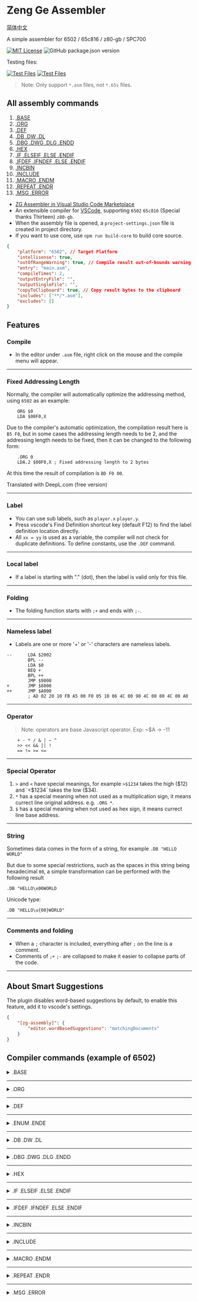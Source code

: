 # Zeng Ge Assembler

[简体中文](../README.md)

A simple assembler for 6502 / 65c816 / z80-gb / SPC700

[![MIT License](https://img.shields.io/badge/license-MIT-blue.svg)](../LICENSE.md)
![GitHub package.json version](https://img.shields.io/github/package-json/v/zyr2288/zg-assembler)

Testing files:

[![Test Files](https://img.shields.io/badge/github-black?logo=github)](https://github.com/zyr2288/zg-assembler-test)
[![Test Files](https://img.shields.io/badge/gitee-red?logo=gitee)](https://gitee.com/zeng_ge/zgassembler-test)

> Note: Only support `*.asm` files, not `*.65s` files.

## All assembly commands

1. [.BASE](#base)
2. [.ORG](#org)
3. [.DEF](#def)
4. [.DB .DW .DL](#db-dw-dl)
5. [.DBG .DWG .DLG .ENDD](#dbg-dwg-dlg-endd)
6. [.HEX](#hex)
7. [.IF .ELSEIF .ELSE .ENDIF](#if-elseif-else-endif)
8. [.IFDEF .IFNDEF .ELSE .ENDIF](#ifdef-ifndef-else-endif)
9. [.INCBIN](#incbin)
10. [.INCLUDE](#include)
11. [.MACRO .ENDM](#macro-endm)
12. [.REPEAT .ENDR](#repeat-endr)
13. [.MSG .ERROR](#msg-error)

-   [ZG Assembler in Visual Studio Code Marketplace](https://marketplace.visualstudio.com/items?itemName=ZENG-GE.zg-assembler)
-   An extensible compiler for [VSCode](https://code.visualstudio.com/), supporting `6502` `65c816` (Special thanks Thirteen) `z80-gb`.
-   When the assembly file is opened, a `project-settings.json` file is created in project directory.
-   If you want to use core, use `npm run build-core` to build core source.

```json
{
	"platform": "6502", // Target Platform
	"intellisense": true,
	"outOfRangeWarning": true, // Compile result out-of-bounds warning
	"entry": "main.asm",
	"compileTimes": 2,
	"outputEntryFile": "",
	"outputSingleFile": "",
	"copyToClipboard": true, // Copy result bytes to the clipboard
	"includes": ["**/*.asm"],
	"excludes": []
}
```

## Features

### Compile

-   In the editor under `.asm` file, right click on the mouse and the compile menu will appear.

---

### Fixed Addressing Length

Normally, the compiler will automatically optimize the addressing method, using `6502` as an example:

```
    ORG $0
    LDA $00F0,X
```

Due to the compiler's automatic optimization, the compilation result here is `B5 F0`, but in some cases the addressing length needs to be 2, and the addressing length needs to be fixed, then it can be changed to the following form:

```
    .ORG 0
    LDA.2 $00F0,X ; Fixed addressing length to 2 bytes
```

At this time the result of compilation is `BD F0 00`.

Translated with DeepL.com (free version)

---

### Label

-   You can use sub labels, such as `player.x` `player.y`.
-   Press vscode's Find Definition shortcut key (default F12) to find the label definition location directly.
-   All `xx = yy` is used as a variable, the compiler will not check for duplicate definitions. To define constants, use the `.DEF` command.

---

### Local label

-   If a label is starting with "." (dot), then the label is valid only for this file.

---

### Folding

-   The folding function starts with `;+` and ends with `;-`.

---

### Nameless label

-   Labels are one or more '+' or '-' characters are nameless labels.

```
--      LDA $2002
        BPL --
        LDA $0
        BEQ +
        BPL ++
        JMP $9000
+       JMP $8000
++      JMP $A000
        ; AD 02 20 10 FB A5 00 F0 05 10 06 4C 00 90 4C 00 80 4C 00 A0
```

---

### Operator

> Note: operators are base Javascript operator. Exp: ~$A -> -11

```
    + - * / & | ~ ^
    >> << && || !
    == != >= <=
```

---

### Special Operator

1. `>` and `<` have special meanings, for example `>$1234` takes the high ($12) and `<$1234` takes the low ($34).
2. `*` has a special meaning when not used as a multiplication sign, it means currect line original address. e.g. `.ORG *`.
3. `$` has a special meaning when not used as hex sign, it means currect line base address.

---

### String

Sometimes data comes in the form of a string, for example `.DB "HELLO WORLD"`

But due to some special restrictions, such as the spaces in this string being hexadecimal `00`, a simple transformation can be performed with the following result

`.DB "HELLO\x00WORLD`

Unicode type:

`.DB "HELLO\u{00}WORLD"`

---

### Comments and folding

-   When a `;` character is included, everything after `;` on the line is a comment.
-   Comments of `;+` `;-` are collapsed to make it easier to collapse parts of the code.

---

## About Smart Suggestions

The plugin disables word-based suggestions by default, to enable this feature, add it to vscode's settings.

```json
{
	"[zg-assembly]": {
		"editor.wordBasedSuggestions": "matchingDocuments"
	}
}
```

## Compiler commands (example of 6502)

<details>
<summary>.BASE</summary>

### `.BASE`

```
    .BASE baseAddress
```

-   Set the generated file address, the default is `.BASE 0`, it is not same as `.ORG`.
-   For example, if `.BASE $10`, the generated file will be written from `$10`, and the previous `$F` address will be `0`.

> Note:
>
> 1. Compile top-down, some variables need to be assigned for the first compile, if the first compile is unknown then compile is not successful.
> 2. If you use the `.BASE` command, after `.ORG`, otherwise it compiles incorrectly.

</details>

---

<details>
<summary>.ORG</summary>

### `.ORG`

```
    .ORG originalAddress
```

-   Set the start compile address, e.g. `.ORG $8000`, then the compile will start at $8000.
-   You can also use `.ORG *`, which means compilation will start from the current address. But the current address has to be known, otherwise the compiler reports an error.

> Note: If you use the `.BASE` command, after `.ORG`, otherwise it compiles with an error.

</details>

---

<details>
<summary>.DEF</summary>

### `.DEF`

```
    .DEF name, expression
```

-   Define a constant, for example: `.DEF idefined, $12`

> Note: `temp = $12` can also be defined, but `temp` can be re-value.

</details>

---

<details>
<summary>.ENUM .ENDE</summary>

### `.ENUM` `.ENDE`

```
    .ENUM startAddress
    label, byteLength
    ...
    .ENDE
```

-   Reassign PC and suppress assembly output. Useful for defining variables in RAM.
-   Example：

```
   .ENUM $300
   music.counter,  1    ; Same as .DEF music.counter,  $300
   music.addrHigh, 2    ; Same as .DEF music.addrHigh, $301 (music.counter + 1)
   music.addrLow,  3    ; Same as .DEF music.addrLow,  $303 (music.addrHigh + 2)
   .ENDE
```

</details>

---

<details>
<summary>.DB .DW .DL</summary>

### `.DB` `.DW` `.DL`

```
    .DB data1 [, data2, data3...]     ;1 byte
    .DW data1 [, data2, data3...]     ;2 bytes
    .DL data1 [, data2, data3...]     ;4 bytes
```

-   A series of bytes data

</details>

---

<details>
<summary>.DBG .DWG .DLG .ENDD</summary>

### `.DBG` `.DWG` `.DLG` `.ENDD`

-   Data group, get the data index.

For example:

```
    .DWG data

    .data1, .data2, .data3, .data1

    .ENDD

    LDA data:.data1     ;Result A5 00
    LDA data:.data3     ;Result A5 02
    LDA data:.data1:1   ;Result A5 03
```

</details>

---

<details>
<summary>.HEX</summary>

### `.HEX`

```
    .HEX hexString
```

-   A hexadecimal string, can be separated by spaces.

For example:

```
    .HEX 12 34567 89     ;Result(Hex) 12 34 56 07 89
```

</details>

---

<details>
<summary>.IF .ELSEIF .ELSE .ENDIF</summary>

### `.IF` `.ELSEIF` `.ELSE` `.ENDIF`

-   Process a block of code if an expression is true.

> Note: Must know the parameters value.

For example:

```
    .IF a == 5
     .....
    .ELSEIF b >= 5
     .....
    .ELSEIF c != 3
     .....
    .ELSE
     .....
    .ENDIF
```

</details>

---

<details>
<summary>.IFDEF .IFNDEF .ELSE .ENDIF</summary>

### `.IFDEF` `.IFNDEF` `.ELSE` `.ENDIF`

```
    .IFDEF label
     .....
    .ELSE
     .....
    .ENDIF
```

-   Process a block of code if a label has been defined / not defined.

</details>

---

<details>
<summary>.INCBIN</summary>

### `.INCBIN`

```
    .INCBIN filePath[, fileStartPosition, readLength]
```

-   You can read the binary content of the reference file. Please fill in the relative path of the file in the double quotes.

For example:

```
    .INCBIN "Folder\file.bin", 0, 100
```

</details>

---

<details>
<summary>.INCLUDE</summary>

### `.INCLUDE`

```
    .INCLUDE filePath
```

-   You can quote the file, please fill in the relative path of the file in double quotes. If there are also reference files in the reference file, please fill in relative to the main compilation file path. E.g:

```
    .INCLUDE "Folder\file.asm"
```

</details>

---

<details>
<summary>.MACRO .ENDM</summary>

### `.MACRO` `.ENDM`

```
    .MACRO macroName[, arg1, arg2...]
     .....
    .ENDM
```

-   Define a macro. Macro arguments are comma separated.

> Note: Arguments shoud get the value at first compilation.

> Note: All labels in macro are local labels, please do not use them outside the macro.

For example:

```
    .MACRO name, param1, param2, param3...
    ...
    .ENDM
```

Example 1:

```
    .MACRO TXY
    TXA
    TAY
    .ENDM

    TXY
```

-   The compilation result:`8A A8`

Example 2:

```
    .MACRO test, a, b
    .IF 3 == a
    LDA 3
    .ELSEIF 4 == a
    LDX 4
    .ELSEIF 5 == a && 5 == b
    LDY 5
    .ELSE
    LDA 6
    STA 6
    .ENDIF
    .ENDM

    test 3,3
    test 4,3
    test 5,4
    test 5,5
```

-   The compilation result:`A5 03 A6 04 A5 06 85 06 A4 05`

</details>

---

<details>
<summary>.REPEAT .ENDR</summary>

### `.REPEAT` `.ENDR`

```
    .REPEAT repeatTimes
     .....
    .ENDR
```

-   Repeat a block of code a specified number of times.

For example:

```
    .REPEAT 2
    NOP
    .REPEAT 3
    ASL
    .ENDR
    .ENDR
```

-   The compilation result is same as:`NOP ASL ASL ASL NOP ASL ASL ASL`

</details>

---

<details>
<summary>.MSG .ERROR</summary>

### `.MSG` `.ERROR`

```
    .MSG message[, arg1, arg2...]
    .ERROR message[, arg1, arg2...]
```

-   `MSG` - Out put a message.
-   `ERROR` - Out put a message and stop compile

```
    .ORG $8000
    .DEF test1, 10
    .DEF test2, 11
    .MSG "test {0}, ${1}, @{0}", test1, test2

	.IF test1 == 10
    .ERROR "This is test1: {0}", test1
    .ENDIF
```

-   The message is：

> test 10, $B, @0000 1010
>
> This is test1: 10

</details>
